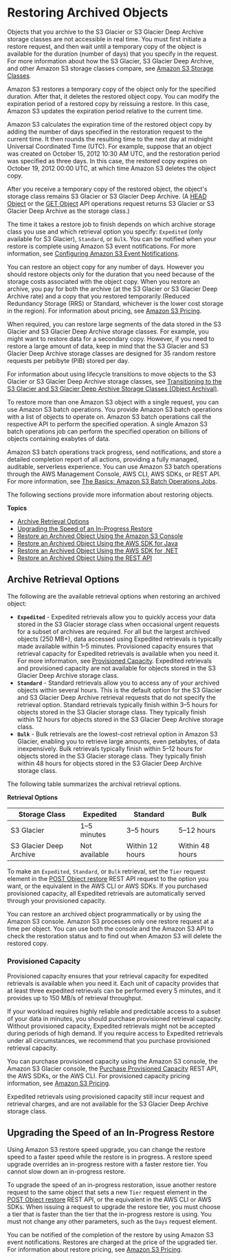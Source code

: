 # Restoring Archived Objects<a name="restoring-objects"></a>

Objects that you archive to the S3 Glacier or S3 Glacier Deep Archive storage classes are not accessible in real time\. You must first initiate a restore request, and then wait until a temporary copy of the object is available for the duration \(number of days\) that you specify in the request\. For more information about how the S3 Glacier, S3 Glacier Deep Archive, and other Amazon S3 storage classes compare, see [Amazon S3 Storage Classes](storage-class-intro.md)\. 

Amazon S3 restores a temporary copy of the object only for the specified duration\. After that, it deletes the restored object copy\. You can modify the expiration period of a restored copy by reissuing a restore\. In this case, Amazon S3 updates the expiration period relative to the current time\. 

Amazon S3 calculates the expiration time of the restored object copy by adding the number of days specified in the restoration request to the current time\. It then rounds the resulting time to the next day at midnight Universal Coordinated Time \(UTC\)\. For example, suppose that an object was created on October 15, 2012 10:30 AM UTC, and the restoration period was specified as three days\. In this case, the restored copy expires on October 19, 2012 00:00 UTC, at which time Amazon S3 deletes the object copy\. 

After you receive a temporary copy of the restored object, the object's storage class remains S3 Glacier or S3 Glacier Deep Archive\. \(A [HEAD Object](https://docs.aws.amazon.com/AmazonS3/latest/API/RESTObjectHEAD.html) or the [GET Object](https://docs.aws.amazon.com/AmazonS3/latest/API/RESTObjectGET.html) API operations request returns S3 Glacier or S3 Glacier Deep Archive as the storage class\.\) 

The time it takes a restore job to finish depends on which archive storage class you use and which retrieval option you specify: `Expedited` \(only available for S3 Glacier\), `Standard`, or `Bulk`\. You can be notified when your restore is complete using Amazon S3 event notifications\. For more information, see [ Configuring Amazon S3 Event Notifications](NotificationHowTo.md)\.

You can restore an object copy for any number of days\. However you should restore objects only for the duration that you need because of the storage costs associated with the object copy\. When you restore an archive, you pay for both the archive \(at the S3 Glacier or S3 Glacier Deep Archive rate\) and a copy that you restored temporarily \(Reduced Redundancy Storage \(RRS\) or Standard, whichever is the lower cost storage in the region\)\. For information about pricing, see [Amazon S3 Pricing](https://aws.amazon.com/s3/pricing/)\.

When required, you can restore large segments of the data stored in the S3 Glacier and S3 Glacier Deep Archive storage classes\. For example, you might want to restore data for a secondary copy\. However, if you need to restore a large amount of data, keep in mind that the S3 Glacier and S3 Glacier Deep Archive storage classes are designed for 35 random restore requests per pebibyte \(PiB\) stored per day\.

For information about using lifecycle transitions to move objects to the S3 Glacier or S3 Glacier Deep Archive storage classes, see [Transitioning to the S3 Glacier and S3 Glacier Deep Archive Storage Classes \(Object Archival\)](lifecycle-transition-general-considerations.md#before-deciding-to-archive-objects)\.

To restore more than one Amazon S3 object with a single request, you can use Amazon S3 batch operations\. You provide Amazon S3 batch operations with a list of objects to operate on\. Amazon S3 batch operations call the respective API to perform the specified operation\. A single Amazon S3 batch operations job can perform the specified operation on billions of objects containing exabytes of data\. 

Amazon S3 batch operations track progress, send notifications, and store a detailed completion report of all actions, providing a fully managed, auditable, serverless experience\. You can use Amazon S3 batch operations through the AWS Management Console, AWS CLI, AWS SDKs, or REST API\. For more information, see [The Basics: Amazon S3 Batch Operations Jobs](batch-ops-basics.md)\.

The following sections provide more information about restoring objects\.

**Topics**
+ [Archive Retrieval Options](#restoring-objects-retrieval-options)
+ [Upgrading the Speed of an In\-Progress Restore](#restoring-objects-upgrade-tier)
+ [Restore an Archived Object Using the Amazon S3 Console](restoring-objects-console.md)
+ [Restore an Archived Object Using the AWS SDK for Java](restoring-objects-java.md)
+ [Restore an Archived Object Using the AWS SDK for \.NET](restore-object-dotnet.md)
+ [Restore an Archived Object Using the REST API](restoring-objects-rest.md)

## Archive Retrieval Options<a name="restoring-objects-retrieval-options"></a>

The following are the available retrieval options when restoring an archived object: 
+ **`Expedited`** \- Expedited retrievals allow you to quickly access your data stored in the S3 Glacier storage class when occasional urgent requests for a subset of archives are required\. For all but the largest archived objects \(250 MB\+\), data accessed using Expedited retrievals is typically made available within 1–5 minutes\. Provisioned capacity ensures that retrieval capacity for Expedited retrievals is available when you need it\. For more information, see [Provisioned Capacity](#restoring-objects-expedited-capacity)\. Expedited retrievals and provisioned capacity are not available for objects stored in the S3 Glacier Deep Archive storage class\.
+ **`Standard`** \- Standard retrievals allow you to access any of your archived objects within several hours\. This is the default option for the S3 Glacier and S3 Glacier Deep Archive retrieval requests that do not specify the retrieval option\. Standard retrievals typically finish within 3–5 hours for objects stored in the S3 Glacier storage class\. They typically finish within 12 hours for objects stored in the S3 Glacier Deep Archive storage class\. 
+ **`Bulk`** \- Bulk retrievals are the lowest\-cost retrieval option in Amazon S3 Glacier, enabling you to retrieve large amounts, even petabytes, of data inexpensively\. Bulk retrievals typically finish within 5–12 hours for objects stored in the S3 Glacier storage class\. They typically finish within 48 hours for objects stored in the S3 Glacier Deep Archive storage class\.

The following table summarizes the archival retrieval options\.


**Retrieval Options**  

| Storage Class | Expedited | Standard | Bulk | 
| --- | --- | --- | --- | 
|  S3 Glacier  |  1–5 minutes  |  3–5 hours  |  5–12 hours  | 
|  S3 Glacier Deep Archive  |  Not available  |  Within 12 hours  |  Within 48 hours  | 

To make an `Expedited`, `Standard`, or `Bulk` retrieval, set the `Tier` request element in the [POST Object restore](https://docs.aws.amazon.com/AmazonS3/latest/API/RESTObjectPOSTrestore.html) REST API request to the option you want, or the equivalent in the AWS CLI or AWS SDKs\. If you purchased provisioned capacity, all Expedited retrievals are automatically served through your provisioned capacity\. 

You can restore an archived object programmatically or by using the Amazon S3 console\. Amazon S3 processes only one restore request at a time per object\. You can use both the console and the Amazon S3 API to check the restoration status and to find out when Amazon S3 will delete the restored copy\. 

### Provisioned Capacity<a name="restoring-objects-expedited-capacity"></a>

Provisioned capacity ensures that your retrieval capacity for expedited retrievals is available when you need it\. Each unit of capacity provides that at least three expedited retrievals can be performed every 5 minutes, and it provides up to 150 MB/s of retrieval throughput\.

If your workload requires highly reliable and predictable access to a subset of your data in minutes, you should purchase provisioned retrieval capacity\. Without provisioned capacity, Expedited retrievals might not be accepted during periods of high demand\. If you require access to Expedited retrievals under all circumstances, we recommend that you purchase provisioned retrieval capacity\. 

You can purchase provisioned capacity using the Amazon S3 console, the Amazon S3 Glacier console, the [Purchase Provisioned Capacity](https://docs.aws.amazon.com/amazonglacier/latest/dev/api-PurchaseProvisionedCapacity.html) REST API, the AWS SDKs, or the AWS CLI\. For provisioned capacity pricing information, see [Amazon S3 Pricing](https://aws.amazon.com/s3/pricing/)\. 

Expedited retrievals using provisioned capacity still incur request and retrieval charges, and are not available for the S3 Glacier Deep Archive storage class\.

## Upgrading the Speed of an In\-Progress Restore<a name="restoring-objects-upgrade-tier"></a>

Using Amazon S3 restore speed upgrade, you can change the restore speed to a faster speed while the restore is in progress\. A restore speed upgrade overrides an in\-progress restore with a faster restore tier\. You cannot slow down an in\-progress restore\.

To upgrade the speed of an in\-progress restoration, issue another restore request to the same object that sets a new `Tier` request element in the [POST Object restore](https://docs.aws.amazon.com/AmazonS3/latest/API/RESTObjectPOSTrestore.html) REST API, or the equivalent in the AWS CLI or AWS SDKs\. When issuing a request to upgrade the restore tier, you must choose a tier that is faster than the tier that the in\-progress restore is using\. You must not change any other parameters, such as the `Days` request element\. 

You can be notified of the completion of the restore by using Amazon S3 event notifications\. Restores are charged at the price of the upgraded tier\. For information about restore pricing, see [Amazon S3 Pricing](https://aws.amazon.com/s3/pricing/)\.